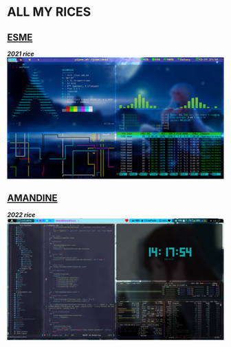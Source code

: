 # ALL MY RICES

## [ESME](https://github.com/EthanRodrigo/dotfiles/tree/main/Esme)
***2021 rice***
<img src="https://github.com/EthanRodrigo/dotfiles/blob/main/Esme/screenshots/neofetchCavaTop.png">

## [AMANDINE](https://github.com/EthanRodrigo/dotfiles/tree/main/Amandine)
***2022 rice***
<img src="https://github.com/EthanRodrigo/dotfiles/blob/main/Amandine/Assets/nvim.png">
